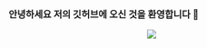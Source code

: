 ### 안녕하세요 저의 깃허브에 오신 것을 환영합니다 👋

<div align="center">
  <img src="https://github-readme-stats.vercel.app/api?username=YoungJun-Player&show_icons=true&hide_border=true" />

<!--
**YoungJun-Player/YoungJun-Player** is a ✨ _special_ ✨ repository because its `README.md` (this file) appears on your GitHub profile.

Here are some ideas to get you started:

- 🔭 I’m currently working on ...
- 🌱 I’m currently learning ...
- 👯 I’m looking to collaborate on ...
- 🤔 I’m looking for help with ...
- 💬 Ask me about ...
- 📫 How to reach me: ...
- 😄 Pronouns: ...
- ⚡ Fun fact: ...
-->
